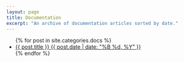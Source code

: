 ```yaml
---
layout: page
title: Documentation
excerpt: "An archive of documentation articles sorted by date."
---
```


<ul class="post-list">
{% for post in site.categories.docs %} 
  <li><article><a href="{{ site.url }}{{ post.url }}">{{ post.title }} <span class="entry-date"><time datetime="{{ post.date | date_to_xmlschema }}">{{ post.date | date: "%B %d, %Y" }}</time></span></a></article></li>
{% endfor %}
</ul>
